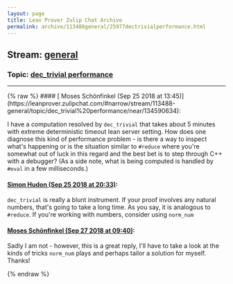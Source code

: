 ```yaml
---
layout: page
title: Lean Prover Zulip Chat Archive 
permalink: archive/113488general/25977dectrivialperformance.html
---
```


## Stream: [general](https://leanprover-community.github.io/archive/113488general/index.html)
### Topic: [dec_trivial performance](https://leanprover-community.github.io/archive/113488general/25977dectrivialperformance.html)

---

<base href="https://leanprover.zulipchat.com">
{% raw %}
#### [ Moses Schönfinkel (Sep 25 2018 at 13:45)](https://leanprover.zulipchat.com/#narrow/stream/113488-general/topic/dec_trivial%20performance/near/134590634):
<p>I have a computation resolved by <code>dec_trivial</code> that takes about 5 minutes with extreme deterministic timeout lean server setting. How does one diagnose this kind of performance problem - is there a way to inspect what's happening or is the situation similar to <code>#reduce</code> where you're somewhat out of luck in this regard and the best bet is to step through C++ with a debugger? (As a side note, what is being computed is handled by <code>#eval</code> in a few milliseconds.)</p>

#### [ Simon Hudon (Sep 25 2018 at 20:33)](https://leanprover.zulipchat.com/#narrow/stream/113488-general/topic/dec_trivial%20performance/near/134617717):
<p><code>dec_trivial</code> is really a blunt instrument. If your proof involves any natural numbers, that's going to take a long time. As you say, it is analogous to <code>#reduce</code>. If you're working with numbers, consider using <code>norm_num</code></p>

#### [ Moses Schönfinkel (Sep 27 2018 at 09:40)](https://leanprover.zulipchat.com/#narrow/stream/113488-general/topic/dec_trivial%20performance/near/134728240):
<p>Sadly I am not - however, this is a great reply, I'll have to take a look at the kinds of tricks <code>norm_num</code> plays and perhaps tailor a solution for myself. Thanks!</p>


{% endraw %}
